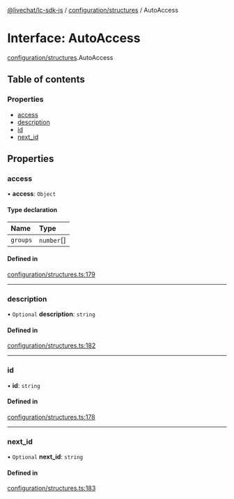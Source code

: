 [@livechat/lc-sdk-js](../README.md) / [configuration/structures](../modules/configuration_structures.md) / AutoAccess

# Interface: AutoAccess

[configuration/structures](../modules/configuration_structures.md).AutoAccess

## Table of contents

### Properties

- [access](configuration_structures.AutoAccess.md#access)
- [description](configuration_structures.AutoAccess.md#description)
- [id](configuration_structures.AutoAccess.md#id)
- [next\_id](configuration_structures.AutoAccess.md#next_id)

## Properties

### access

• **access**: `Object`

#### Type declaration

| Name | Type |
| :------ | :------ |
| `groups` | `number`[] |

#### Defined in

[configuration/structures.ts:179](https://github.com/livechat/lc-sdk-js/blob/11cc290/src/configuration/structures.ts#L179)

___

### description

• `Optional` **description**: `string`

#### Defined in

[configuration/structures.ts:182](https://github.com/livechat/lc-sdk-js/blob/11cc290/src/configuration/structures.ts#L182)

___

### id

• **id**: `string`

#### Defined in

[configuration/structures.ts:178](https://github.com/livechat/lc-sdk-js/blob/11cc290/src/configuration/structures.ts#L178)

___

### next\_id

• `Optional` **next\_id**: `string`

#### Defined in

[configuration/structures.ts:183](https://github.com/livechat/lc-sdk-js/blob/11cc290/src/configuration/structures.ts#L183)
